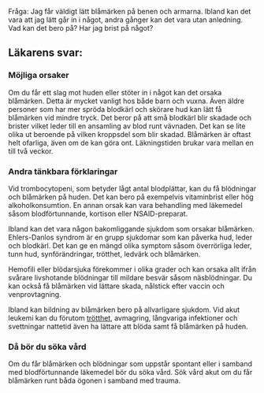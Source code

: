 Fråga: Jag får väldigt lätt blåmärken på benen och armarna. Ibland kan det vara att jag lätt går in i något, andra gånger kan det vara utan anledning. Vad kan det bero på? Har jag brist på något?

Läkarens svar:
--------------

### Möjliga orsaker

Om du får ett slag mot huden eller stöter in i något kan det orsaka blåmärken. Detta är mycket vanligt hos både barn och vuxna. Även äldre personer som har mer spröda blodkärl och skörare hud kan lätt få blåmärken vid mindre tryck. Det beror på att små blodkärl blir skadade och brister vilket leder till en ansamling av blod runt vävnaden. Det kan se lite olika ut beroende på vilken kroppsdel som blir skadad. Blåmärken är oftast helt ofarliga, även om de kan göra ont. Läkningstiden brukar vara mellan en till två veckor.

### Andra tänkbara förklaringar

Vid trombocytopeni, som betyder lågt antal blodplättar, kan du få blödningar och blåmärken på huden. Det kan bero på exempelvis vitaminbrist eller hög alkoholkonsumtion. En annan orsak kan vara behandling med läkemedel såsom blodförtunnande, kortison eller NSAID-preparat.

Ibland kan det vara någon bakomliggande sjukdom som orsakar blåmärken. Ehlers-Danlos syndrom är en grupp sjukdomar som kan påverka hud, leder och blodkärl. Det kan ge en mängd olika symptom såsom överrörliga leder, tunn hud, synförändringar, trötthet, ledvärk och blåmärken.

Hemofili eller blödarsjuka förekommer i olika grader och kan orsaka allt ifrån svårare livshotande blödningar till mildare besvär såsom näsblödningar. Du kan också få blåmärken vid lättare skada, nålstick efter vaccin och venprovtagning.

Ibland kan bildning av blåmärken bero på allvarligare sjukdom. Vid akut leukemi kan du förutom [trötthet](https://www.kry.se/fakta/trotthet/ "trotthet"), avmagring, långvariga infektioner och svettningar nattetid även ha lättare att blöda samt få blåmärken på huden.

### Då bör du söka vård

Om du får blåmärken och blödningar som uppstår spontant eller i samband med blodförtunnande läkemedel bör du söka vård. Sök vård akut om du får blåmärken runt båda ögonen i samband med trauma.
